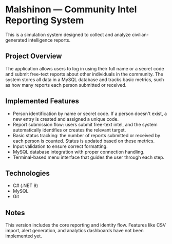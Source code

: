 # Malshinon — Community Intel Reporting System

This is a simulation system designed to collect and analyze civilian-generated intelligence reports.

## Project Overview

The application allows users to log in using their full name or a secret code and submit free-text reports about other individuals in the community. The system stores all data in a MySQL database and tracks basic metrics, such as how many reports each person submitted or received.

## Implemented Features

- Person identification by name or secret code. If a person doesn't exist, a new entry is created and assigned a unique code.
- Report submission flow: users submit free-text intel, and the system automatically identifies or creates the relevant target.
- Basic status tracking: the number of reports submitted or received by each person is counted. Status is updated based on these metrics.
- Input validation to ensure correct formatting.
- MySQL database integration with proper connection handling.
- Terminal-based menu interface that guides the user through each step.

## Technologies

- C# (.NET 9)
- MySQL
- Git

## Notes

This version includes the core reporting and identity flow. Features like CSV import, alert generation, and analytics dashboards have not been implemented yet.
